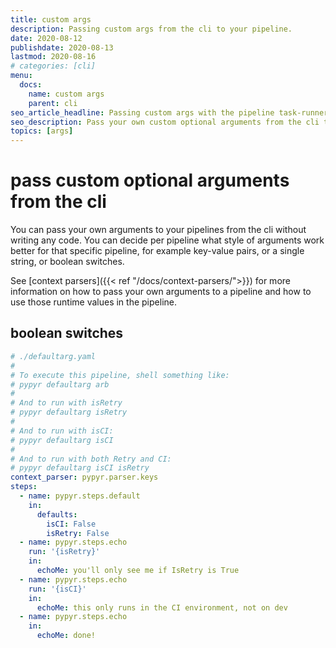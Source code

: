 ```yaml
---
title: custom args
description: Passing custom args from the cli to your pipeline.
date: 2020-08-12
publishdate: 2020-08-13
lastmod: 2020-08-16
# categories: [cli]
menu:
  docs:
    name: custom args
    parent: cli
seo_article_headline: Passing custom args with the pipeline task-runner cli.
seo_description: Pass your own custom optional arguments from the cli to the task-runner pipeline & set your own default values.
topics: [args]
---
```

# pass custom optional arguments from the cli
You can pass your own arguments to your pipelines from the cli without writing 
any code. You can decide per pipeline what style of arguments work better for 
that specific pipeline, for example key-value pairs, or a single string, or 
boolean switches.

See [context parsers]({{< ref "/docs/context-parsers/">}}) for more information
on how to pass your own arguments to a pipeline and how to use those runtime 
values in the pipeline.

## boolean switches
```yaml
# ./defaultarg.yaml
#
# To execute this pipeline, shell something like:
# pypyr defaultarg arb
#
# And to run with isRetry
# pypyr defaultarg isRetry
#
# And to run with isCI:
# pypyr defaultarg isCI
#
# And to run with both Retry and CI:
# pypyr defaultarg isCI isRetry
context_parser: pypyr.parser.keys
steps:
  - name: pypyr.steps.default
    in:
      defaults:
        isCI: False
        isRetry: False
  - name: pypyr.steps.echo
    run: '{isRetry}'
    in:
      echoMe: you'll only see me if IsRetry is True
  - name: pypyr.steps.echo
    run: '{isCI}'
    in:
      echoMe: this only runs in the CI environment, not on dev
  - name: pypyr.steps.echo
    in:
      echoMe: done!
```
